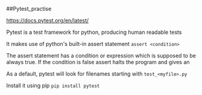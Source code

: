 ##Pytest_practise

https://docs.pytest.org/en/latest/

Pytest is a test framework for python, producing human readable tests 

It makes use of python's built-in assert statement
```assert <condition>```

The assert statement has a condition or expression which is supposed to be always true. If the condition is false assert halts the program and gives an 

As a default, pytest will look for filenames starting with ```test_<myfile>.py```

Install it using pip
```pip install pytest```
